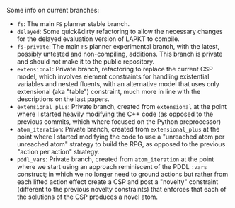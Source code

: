 
Some info on current branches:

* `fs`: The main `FS` planner stable branch.
* `delayed`: Some quick&dirty refactoring to allow the necessary changes for the delayed evaluation version of LAPKT to compile.
* `fs-private`: The main `FS` planner experimental branch, with the latest, possibly untested and non-compiling, additions. This branch is private and should not make it to the public repository.
* `extensional`: Private branch, refactoring to replace the current CSP model, which involves element constraints for handling existential variables and nested fluents, with an alternative model that uses only extensional (aka "table") constraint, much more in line with the descriptions on the last papers.
* `extensional_plus`: Private branch, created from `extensional` at the point where I started heavily modifying the C++ code (as opposed to the previous commits, which where focused on the Python preprocessor)
* `atom_iteration`: Private branch, created from `extensional_plus` at the point where I started modifying the code to use a "unreached atom per unreached atom" strategy to build the RPG, as opposed to the previous "action per action" strategy.
* `pddl_vars`: Private branch, created from `atom_iteration` at the point where we start using an approach reminiscent of the PDDL `:vars` construct; in which 
we no longer need to ground actions but rather from each lifted action effect create a CSP and post a "novelty" constraint (different to the previous novelty constraints)
that enforces that each of the solutions of the CSP produces a novel atom.
